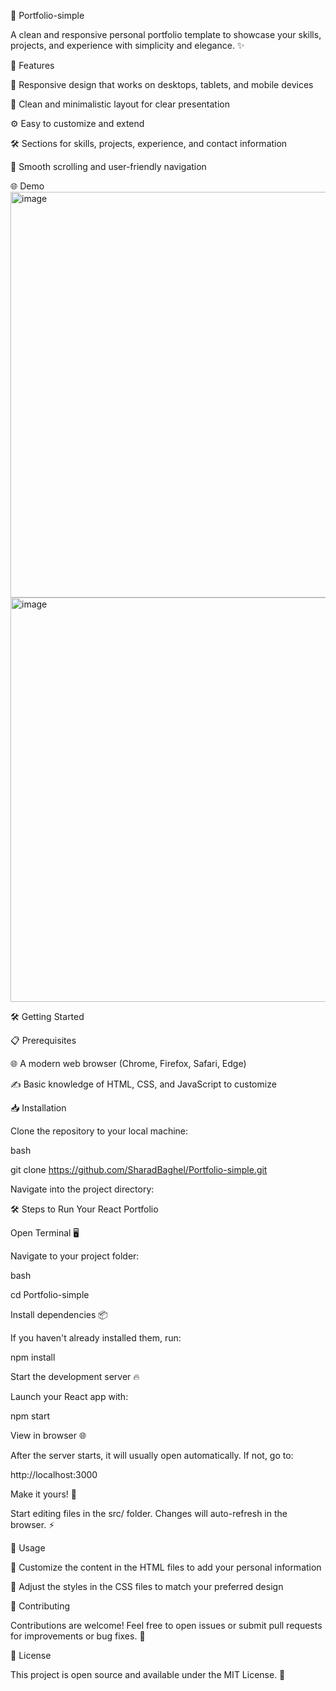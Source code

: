 🎨 Portfolio-simple

A clean and responsive personal portfolio template to showcase your skills, projects, and experience with simplicity and elegance. ✨

🚀 Features

📱 Responsive design that works on desktops, tablets, and mobile devices

🎯 Clean and minimalistic layout for clear presentation

⚙️ Easy to customize and extend

🛠️ Sections for skills, projects, experience, and contact information

🎉 Smooth scrolling and user-friendly navigation

🌐 Demo
<img width="1342" height="649" alt="image" src="https://github.com/user-attachments/assets/f3e27b79-012f-4322-af04-78591ba2192c" />
<img width="1346" height="647" alt="image" src="https://github.com/user-attachments/assets/e13b51d1-a764-4838-8c88-ab7f746ca307" />


🛠️ Getting Started

📋 Prerequisites

🌐 A modern web browser (Chrome, Firefox, Safari, Edge)

✍️ Basic knowledge of HTML, CSS, and JavaScript to customize

📥 Installation

Clone the repository to your local machine:

bash

git clone https://github.com/SharadBaghel/Portfolio-simple.git

Navigate into the project directory:

🛠️ Steps to Run Your React Portfolio

Open Terminal 🖥️

Navigate to your project folder:

bash

cd Portfolio-simple

Install dependencies 📦

If you haven't already installed them, run:

npm install

Start the development server 🔥

Launch your React app with:

npm start

View in browser 🌐

After the server starts, it will usually open automatically. If not, go to:

http://localhost:3000

Make it yours! 🎨

Start editing files in the src/ folder. Changes will auto-refresh in the browser. ⚡

🎨 Usage

📝 Customize the content in the HTML files to add your personal information

🎨 Adjust the styles in the CSS files to match your preferred design

🤝 Contributing

Contributions are welcome! Feel free to open issues or submit pull requests for improvements or bug fixes. 🚀

📄 License

This project is open source and available under the MIT License. 📜
